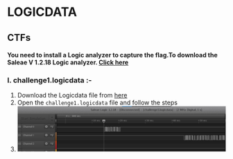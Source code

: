# LOGICDATA

## CTFs
#### You need to install a Logic analyzer to capture the flag.To download the Saleae V 1.2.18 Logic analyzer. [Click here](https://www.saleae.com/downloads/)

### I. challenge1.logicdata :-

1. Download the Logicdata file from [here](https://github.com/RanitPradhan/LOGICDATA/blob/master/challenge1.logicdata)
2. Open the `challenge1.logicdata` file and follow the steps
3. <img src="https://github.com/RanitPradhan/LOGICDATA/blob/master/images/img_1.jpg">
